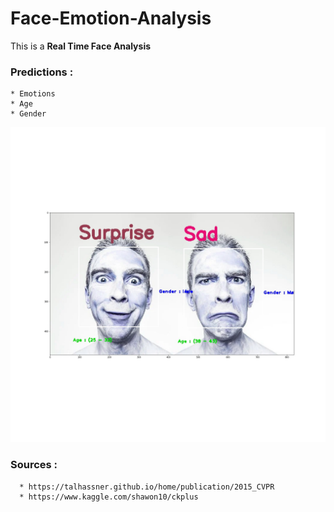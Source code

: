 # Face-Emotion-Analysis

This is a **Real Time Face Analysis**

### Predictions :
    * Emotions
    * Age
    * Gender
    
![Sample Image](https://github.com/abhinavg8/Face-Emotion-Analysis/blob/master/sample.jpg?raw=true)
 
### Sources :
      * https://talhassner.github.io/home/publication/2015_CVPR
      * https://www.kaggle.com/shawon10/ckplus
